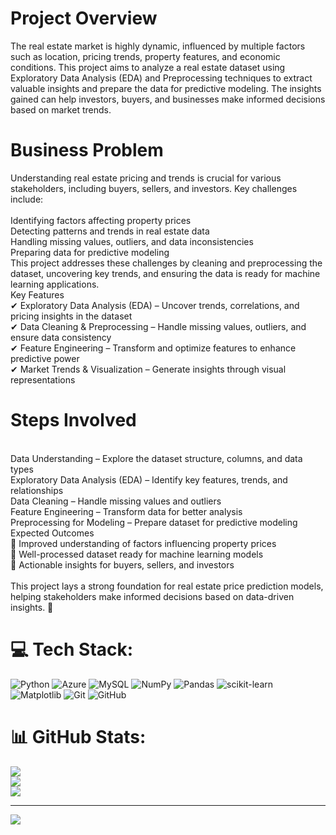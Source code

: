 # Project Overview
The real estate market is highly dynamic, influenced by multiple factors such as location, pricing trends, property features, and economic conditions. This project aims to analyze a real estate dataset using Exploratory Data Analysis (EDA) and Preprocessing techniques to extract valuable insights and prepare the data for predictive modeling. The insights gained can help investors, buyers, and businesses make informed decisions based on market trends.

# Business Problem
Understanding real estate pricing and trends is crucial for various stakeholders, including buyers, sellers, and investors. Key challenges include:<br><br>Identifying factors affecting property prices<br>Detecting patterns and trends in real estate data<br>Handling missing values, outliers, and data inconsistencies<br>Preparing data for predictive modeling<br>This project addresses these challenges by cleaning and preprocessing the dataset, uncovering key trends, and ensuring the data is ready for machine learning applications.<br>Key Features<br>✔ Exploratory Data Analysis (EDA) – Uncover trends, correlations, and pricing insights in the dataset<br>✔ Data Cleaning & Preprocessing – Handle missing values, outliers, and ensure data consistency<br>✔ Feature Engineering – Transform and optimize features to enhance predictive power<br>✔ Market Trends & Visualization – Generate insights through visual representations<br>
# Steps Involved
<br> Data Understanding – Explore the dataset structure, columns, and data types<br>Exploratory Data Analysis (EDA) – Identify key features, trends, and relationships<br>Data Cleaning – Handle missing values and outliers<br>Feature Engineering – Transform data for better analysis<br>Preprocessing for Modeling – Prepare dataset for predictive modeling<br>Expected Outcomes<br>📌 Improved understanding of factors influencing property prices<br>📌 Well-processed dataset ready for machine learning models<br>📌 Actionable insights for buyers, sellers, and investors<br><br>This project lays a strong foundation for real estate price prediction models, helping stakeholders make informed decisions based on data-driven insights. 🚀


# 💻 Tech Stack:
![Python](https://img.shields.io/badge/python-3670A0?style=for-the-badge&logo=python&logoColor=ffdd54) ![Azure](https://img.shields.io/badge/azure-%230072C6.svg?style=for-the-badge&logo=microsoftazure&logoColor=white) ![MySQL](https://img.shields.io/badge/mysql-4479A1.svg?style=for-the-badge&logo=mysql&logoColor=white) ![NumPy](https://img.shields.io/badge/numpy-%23013243.svg?style=for-the-badge&logo=numpy&logoColor=white) ![Pandas](https://img.shields.io/badge/pandas-%23150458.svg?style=for-the-badge&logo=pandas&logoColor=white) ![scikit-learn](https://img.shields.io/badge/scikit--learn-%23F7931E.svg?style=for-the-badge&logo=scikit-learn&logoColor=white) ![Matplotlib](https://img.shields.io/badge/Matplotlib-%23ffffff.svg?style=for-the-badge&logo=Matplotlib&logoColor=black) ![Git](https://img.shields.io/badge/git-%23F05033.svg?style=for-the-badge&logo=git&logoColor=white) ![GitHub](https://img.shields.io/badge/github-%23121011.svg?style=for-the-badge&logo=github&logoColor=white)
# 📊 GitHub Stats:
![](https://github-readme-stats.vercel.app/api?username=vireshnalge&theme=dark&hide_border=false&include_all_commits=false&count_private=false)<br/>
![](https://github-readme-streak-stats.herokuapp.com/?user=vireshnalge&theme=dark&hide_border=false)<br/>
![](https://github-readme-stats.vercel.app/api/top-langs/?username=vireshnalge&theme=dark&hide_border=false&include_all_commits=false&count_private=false&layout=compact)

---
[![](https://visitcount.itsvg.in/api?id=vireshnalge&icon=0&color=0)](https://visitcount.itsvg.in)

<!-- Proudly created with GPRM ( https://gprm.itsvg.in ) -->
